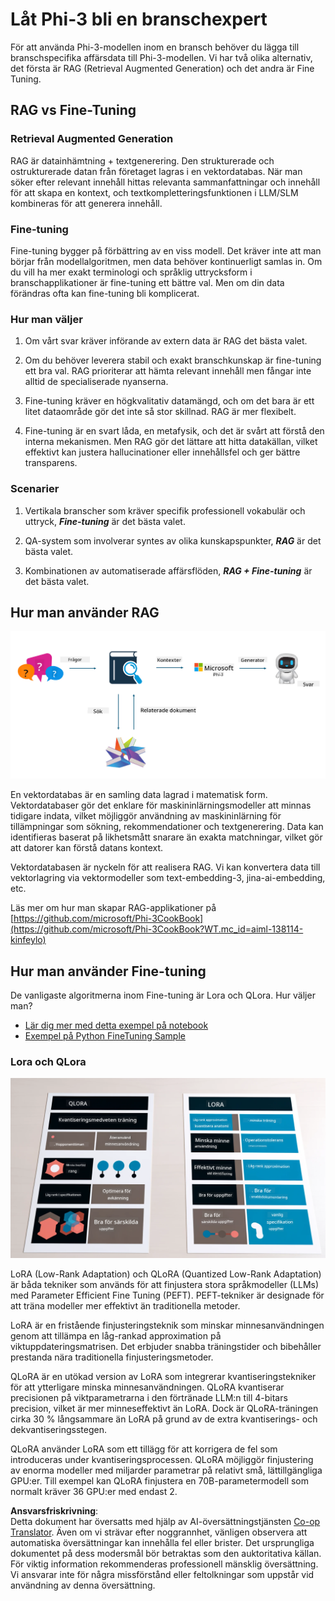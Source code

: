 <!--
CO_OP_TRANSLATOR_METADATA:
{
  "original_hash": "743d7e9cb9c4e8ea642d77bee657a7fa",
  "translation_date": "2025-05-09T22:27:12+00:00",
  "source_file": "md/03.FineTuning/LetPhi3gotoIndustriy.md",
  "language_code": "sv"
}
-->
# **Låt Phi-3 bli en branschexpert**

För att använda Phi-3-modellen inom en bransch behöver du lägga till branschspecifika affärsdata till Phi-3-modellen. Vi har två olika alternativ, det första är RAG (Retrieval Augmented Generation) och det andra är Fine Tuning.

## **RAG vs Fine-Tuning**

### **Retrieval Augmented Generation**

RAG är datainhämtning + textgenerering. Den strukturerade och ostrukturerade datan från företaget lagras i en vektordatabas. När man söker efter relevant innehåll hittas relevanta sammanfattningar och innehåll för att skapa en kontext, och textkompletteringsfunktionen i LLM/SLM kombineras för att generera innehåll.

### **Fine-tuning**

Fine-tuning bygger på förbättring av en viss modell. Det kräver inte att man börjar från modellalgoritmen, men data behöver kontinuerligt samlas in. Om du vill ha mer exakt terminologi och språklig uttrycksform i branschapplikationer är fine-tuning ett bättre val. Men om din data förändras ofta kan fine-tuning bli komplicerat.

### **Hur man väljer**

1. Om vårt svar kräver införande av extern data är RAG det bästa valet.

2. Om du behöver leverera stabil och exakt branschkunskap är fine-tuning ett bra val. RAG prioriterar att hämta relevant innehåll men fångar inte alltid de specialiserade nyanserna.

3. Fine-tuning kräver en högkvalitativ datamängd, och om det bara är ett litet dataområde gör det inte så stor skillnad. RAG är mer flexibelt.

4. Fine-tuning är en svart låda, en metafysik, och det är svårt att förstå den interna mekanismen. Men RAG gör det lättare att hitta datakällan, vilket effektivt kan justera hallucinationer eller innehållsfel och ger bättre transparens.

### **Scenarier**

1. Vertikala branscher som kräver specifik professionell vokabulär och uttryck, ***Fine-tuning*** är det bästa valet.

2. QA-system som involverar syntes av olika kunskapspunkter, ***RAG*** är det bästa valet.

3. Kombinationen av automatiserade affärsflöden, ***RAG + Fine-tuning*** är det bästa valet.

## **Hur man använder RAG**

![rag](../../../../translated_images/rag.36e7cb856f120334d577fde60c6a5d7c5eecae255dac387669303d30b4b3efa4.sv.png)

En vektordatabas är en samling data lagrad i matematisk form. Vektordatabaser gör det enklare för maskininlärningsmodeller att minnas tidigare indata, vilket möjliggör användning av maskininlärning för tillämpningar som sökning, rekommendationer och textgenerering. Data kan identifieras baserat på likhetsmått snarare än exakta matchningar, vilket gör att datorer kan förstå datans kontext.

Vektordatabasen är nyckeln för att realisera RAG. Vi kan konvertera data till vektorlagring via vektormodeller som text-embedding-3, jina-ai-embedding, etc.

Läs mer om hur man skapar RAG-applikationer på [https://github.com/microsoft/Phi-3CookBook](https://github.com/microsoft/Phi-3CookBook?WT.mc_id=aiml-138114-kinfeylo)

## **Hur man använder Fine-tuning**

De vanligaste algoritmerna inom Fine-tuning är Lora och QLora. Hur väljer man?

- [Lär dig mer med detta exempel på notebook](../../../../code/04.Finetuning/Phi_3_Inference_Finetuning.ipynb)
- [Exempel på Python FineTuning Sample](../../../../code/04.Finetuning/FineTrainingScript.py)

### **Lora och QLora**

![lora](../../../../translated_images/qlora.6aeba71122bc0c8d56ccf0bc36b861304939fee087f43c1fc6cc5c9cb8764725.sv.png)

LoRA (Low-Rank Adaptation) och QLoRA (Quantized Low-Rank Adaptation) är båda tekniker som används för att finjustera stora språkmodeller (LLMs) med Parameter Efficient Fine Tuning (PEFT). PEFT-tekniker är designade för att träna modeller mer effektivt än traditionella metoder.

LoRA är en fristående finjusteringsteknik som minskar minnesanvändningen genom att tillämpa en låg-rankad approximation på viktuppdateringsmatrisen. Det erbjuder snabba träningstider och bibehåller prestanda nära traditionella finjusteringsmetoder.

QLoRA är en utökad version av LoRA som integrerar kvantiseringstekniker för att ytterligare minska minnesanvändningen. QLoRA kvantiserar precisionen på viktparametrarna i den förtränade LLM:n till 4-bitars precision, vilket är mer minneseffektivt än LoRA. Dock är QLoRA-träningen cirka 30 % långsammare än LoRA på grund av de extra kvantiserings- och dekvantiseringsstegen.

QLoRA använder LoRA som ett tillägg för att korrigera de fel som introduceras under kvantiseringsprocessen. QLoRA möjliggör finjustering av enorma modeller med miljarder parametrar på relativt små, lättillgängliga GPU:er. Till exempel kan QLoRA finjustera en 70B-parametermodell som normalt kräver 36 GPU:er med endast 2.

**Ansvarsfriskrivning**:  
Detta dokument har översatts med hjälp av AI-översättningstjänsten [Co-op Translator](https://github.com/Azure/co-op-translator). Även om vi strävar efter noggrannhet, vänligen observera att automatiska översättningar kan innehålla fel eller brister. Det ursprungliga dokumentet på dess modersmål bör betraktas som den auktoritativa källan. För viktig information rekommenderas professionell mänsklig översättning. Vi ansvarar inte för några missförstånd eller feltolkningar som uppstår vid användning av denna översättning.